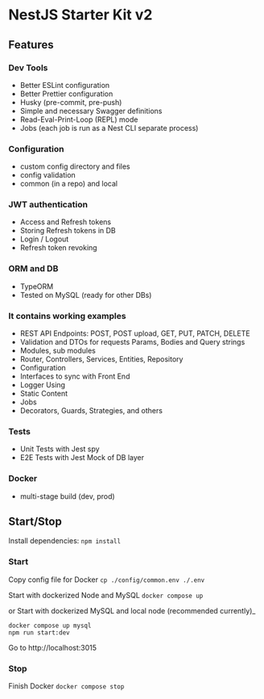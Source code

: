 # NestJS Starter Kit v2

## Features

### Dev Tools

- Better ESLint configuration
- Better Prettier configuration
- Husky (pre-commit, pre-push)
- Simple and necessary Swagger definitions
- Read-Eval-Print-Loop (REPL) mode
- Jobs (each job is run as a Nest CLI separate process)

### Configuration

- custom config directory and files
- config validation
- common (in a repo) and local

### JWT authentication

- Access and Refresh tokens
- Storing Refresh tokens in DB
- Login / Logout
- Refresh token revoking

### ORM and DB

- TypeORM
- Tested on MySQL (ready for other DBs)

### It contains working examples

- REST API Endpoints: POST, POST upload, GET, PUT, PATCH, DELETE
- Validation and DTOs for requests Params, Bodies and Query strings
- Modules, sub modules
- Router, Controllers, Services, Entities, Repository
- Configuration
- Interfaces to sync with Front End
- Logger Using
- Static Content
- Jobs
- Decorators, Guards, Strategies, and others

### Tests

- Unit Tests with Jest spy
- E2E Tests with Jest Mock of DB layer

### Docker

- multi-stage build (dev, prod)

## Start/Stop

Install dependencies:
`npm install`

### Start

Copy config file for Docker
`cp ./config/common.env ./.env`

Start with dockerized Node and MySQL
`docker compose up`

or Start with dockerized MySQL and local node (recommended currently)\_

```
docker compose up mysql
npm run start:dev
```

Go to http://localhost:3015

### Stop

Finish Docker
`docker compose stop`
